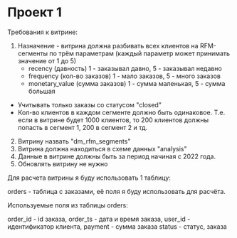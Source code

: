 # Проект 1

Требования к витрине:

1. Назначение - витрина должна разбивать всех клиентов на RFM-сегменты по трём параметрам (каждый параметр может принимать значение от 1 до 5)
   - recency	(давность) 1 - заказывал давно, 5 - заказывал недавно
   - frequency	(кол-во заказов) 1 - мало заказов, 5 - много заказов
   - monetary_value (сумма заказов) 1 - сумма маленькая, 5 - сумма большая
- Учитывать только заказы со статусом "closed"
- Кол-во клиентов в каждом сегменте должно быть одинаковое. Т.е. если в витрине будет 1000 клиентов, 
  то 200 клиентов должны попасть в сегмент 1, 200 в сегмент 2 и тд.
  
2. Витрину назвать "dm_rfm_segments"
3. Витрина должна находиться в схеме данных "analysis"
4. Данные в витрине должны быть за период начиная с 2022 года.
5. Обновлять витрину не нужно
   

Для расчета витрины я буду использовать 1 таблицу: 

orders - таблица с заказами, её поля я буду использовать для расчёта.

Используемые поля из таблицы orders:
 
order_id - id заказа,
order_ts - дата и время заказа,
user_id - идентификатор клиента,
payment - сумма заказа
status - статус, заказа

